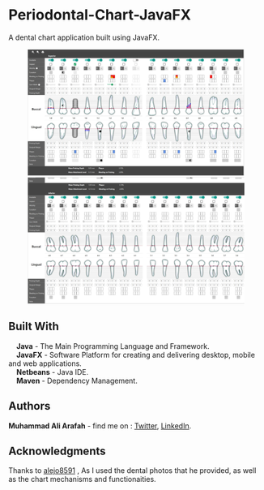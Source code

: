 # Periodontal-Chart-JavaFX
A dental chart application built using JavaFX.
<p align="center">
  <img src="screenshots/1.jpg" height="250"/>
  <img src="screenshots/2.jpg" height="250"/>
</p>

## Built With  
&nbsp;&nbsp;&nbsp;&nbsp;**Java** - The Main Programming Language and Framework.  
&nbsp;&nbsp;&nbsp;&nbsp;**JavaFX** - Software Platform for creating and delivering desktop, mobile and web applications.   
&nbsp;&nbsp;&nbsp;&nbsp;**Netbeans** - Java IDE.  
&nbsp;&nbsp;&nbsp;&nbsp;**Maven** - Dependency Management.  

## Authors  
   **Muhammad Ali Arafah** - find me on : [Twitter](https://twitter.com/ZaTribune), [LinkedIn](https://www.linkedin.com/in/zatribune).  
   
## Acknowledgments   
   Thanks to [alejo8591](https://github.com/alejo8591/periodontal-chart) , As I used the dental photos that he provided, as well as the chart mechanisms and functionaities.
